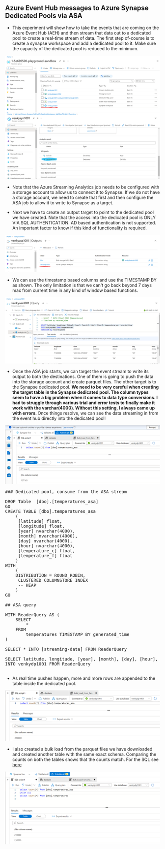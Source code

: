 ## Azure Event Hub messages to Azure Synapse Dedicated Pools via ASA

* This experiment will show how to take the events that are coming on the Azure Event Hub (AEH) and then stream that data out to a dedicated pool to create a real-time stream of data. The first step of-course is to create a synapse workspace and add a dedicated pool to it. Make sure the capacity of the dedicated pool is reduced to the minimum.

<img src="./images/asa_synapse_000.png" />

<img src="./images/asa_synapse_001.png" />

* Note that the Azure Streaming Analytics job needs to be configured with a storage account to allow us to connect it to Synapse. If we do not have a storage account, we need to create that first and then configure the ASA job to allow it to write to Synapse as a target. 

* Next we have to create an output target to point to the dedicated pool we have created. Note that the access into the dedicated pool is ONLY VIA SQL AUTHENTICATION. AD based authentication is not supported. An important factor to know if this kind of functionality is required. 

<img src="./images/asa_synapse_002.png" />

* We can use the timestamp based columns and use the TIMESTAMP BY as shown. The only limitation is that we can't go back beyond 7 days max from current time in any kind of window based functions. 

<img src="./images/asa_synapse_003.png" />

* Once the ASA job starts, we can target the event stream to write its output to both the destinations. One of them is going to push the data into the storage account and create parquet files. The other target is to the Synapse dedicated pool. <b> We need to be very careful when creating the target table in the Synapse dedicated pool. The column types seem to have a big problem when it comes to data type conversions. I had to struggle through various trial and error tests to finally make it work with the varchar(4000). Without this setting, I always came up with errors. </b> Once things resolve, we can see the data streaming in from the event hub directly into the dedicated pool! 

<img src="./images/asa_synapse_004.png" />

<pre>
### Dedicated pool, consume from the ASA stream 

DROP Table  [dbo].[temperatures_asa]
GO
CREATE TABLE [dbo].temperatures_asa
	(
	 [latitude] float,
	 [longitude] float,
	 [year] nvarchar(4000),
	 [month] nvarchar(4000),
	 [day] nvarchar(4000),
	 [hour] nvarchar(4000),
	 [temperature_c] float,
	 [temperature_f] float
	)
WITH
	(
	DISTRIBUTION = ROUND_ROBIN,
	 CLUSTERED COLUMNSTORE INDEX
	 -- HEAP
	)
GO

## ASA query 

WITH ReaderQuery AS (
	SELECT
		*
	FROM
		temperatures TIMESTAMP BY generated_time
)

SELECT * INTO [streaming-data] FROM ReaderQuery

SELECT latitude, longitude, [year], [month], [day], [hour], temperature_c, temperature_f
INTO venkydp1001 FROM ReaderQuery

</pre>

* As real time pushes happen, more and more rows are appended to the table inside the dedicated pool. 

<img src="./images/asa_synapse_005.png" />

* I also created a bulk load from the parquet files we have downloaded and created another table with the same exact schema. Comparing the counts on both the tables shows that the counts match. For the SQL see <a href="./Bulk_Load_From_Parquet.sql.txt">here</a>

<img src="./images/asa_synapse_006.png" />





